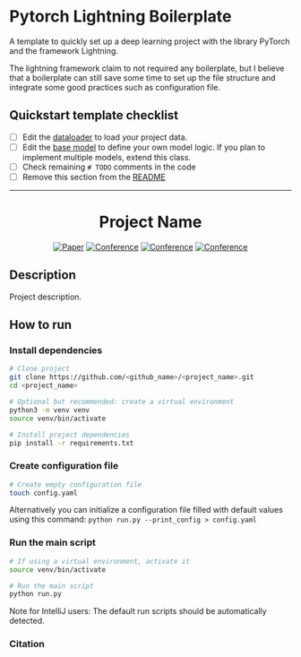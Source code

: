 # Pytorch Lightning Boilerplate

A template to quickly set up a deep learning project with the library PyTorch and the framework Lightning.

The lightning framework claim to not required any boilerplate, but I believe that a boilerplate can still save some time
to set up the file structure and integrate some good practices such as configuration file.

## Quickstart template checklist

- [ ] Edit the [dataloader](datasets/project_dataset.py) to load your project data.
- [ ] Edit the [base model](models/base_model.py) to define your own model logic. If you plan to implement multiple
  models, extend this class.
- [ ] Check remaining `# TODO` comments in the code
- [ ] Remove this section from the [README](README.md)

---

<div align="center">    

# Project Name

[![Paper](http://img.shields.io/badge/paper-arxiv.1001.2234-B31B1B.svg)](https://www.nature.com/articles/nature14539)
[![Conference](http://img.shields.io/badge/NeurIPS-2019-4b44ce.svg)](https://papers.nips.cc/book/advances-in-neural-information-processing-systems-31-2018)
[![Conference](http://img.shields.io/badge/ICLR-2019-4b44ce.svg)](https://papers.nips.cc/book/advances-in-neural-information-processing-systems-31-2018)
[![Conference](http://img.shields.io/badge/AnyConference-year-4b44ce.svg)](https://papers.nips.cc/book/advances-in-neural-information-processing-systems-31-2018)

</div>

## Description

[//]: # (TODO: Add a description of the project)
Project description.

## How to run

### Install dependencies

```bash
# Clone project
git clone https://github.com/<github_name>/<project_name>.git
cd <project_name>

# Optional but recommended: create a virtual environment
python3 -m venv venv
source venv/bin/activate

# Install project dependencies
pip install -r requirements.txt
 ```   

### Create configuration file

```bash
# Create empty configuration file
touch config.yaml
```

Alternatively you can initialize a configuration file filled with default values using this
command: `python run.py --print_config > config.yaml`

### Run the main script

 ```bash
# If using a virtual environment, activate it
source venv/bin/activate

# Run the main script
python run.py
```

Note for IntelliJ users: The default run scripts should be automatically detected.

### Citation   

